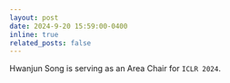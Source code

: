 ```yaml
---
layout: post
date: 2024-9-20 15:59:00-0400
inline: true
related_posts: false
---
```

Hwanjun Song is serving as an Area Chair for `ICLR 2024`.

